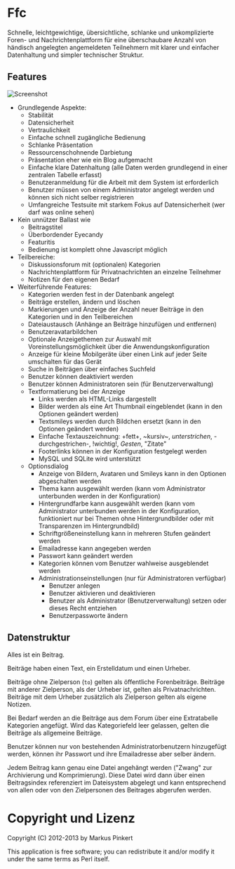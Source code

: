 Ffc
===

Schnelle, leichtgewichtige, übersichtliche, schlanke und 
unkomplizierte Foren- und Nachrichtenplattform für eine 
überschaubare Anzahl von händisch angelegten angemeldeten 
Teilnehmern mit klarer und einfacher Datenhaltung und 
simpler technischer Struktur.  

Features
--------

![Screenshot](https://raw.github.com/4FriendsForum/Ffc/master/doc/Screenshot.png)

* Grundlegende Aspekte:
  * Stabilität
  * Datensicherheit
  * Vertraulichkeit
  * Einfache schnell zugängliche Bedienung
  * Schlanke Präsentation
  * Ressourcenschohnende Darbietung
  * Präsentation eher wie ein Blog aufgemacht
  * Einfache klare Datenhaltung (alle Daten werden grundlegend in einer zentralen Tabelle erfasst)
  * Benutzeranmeldung für die Arbeit mit dem System ist erforderlich
  * Benutzer müssen von einem Administrator angelegt werden und können sich nicht selber registrieren
  * Umfangreiche Testsuite mit starkem Fokus auf Datensicherheit (wer darf was online sehen)
* Kein unnützer Ballast wie 
  * Beitragstitel
  * Überbordender Eyecandy
  * Featuritis
  * Bedienung ist komplett ohne Javascript möglich
* Teilbereiche:
  * Diskussionsforum mit (optionalen) Kategorien
  * Nachrichtenplattform für Privatnachrichten an einzelne Teilnehmer
  * Notizen für den eigenen Bedarf
* Weiterführende Features:
  * Kategorien werden fest in der Datenbank angelegt
  * Beiträge erstellen, ändern und löschen
  * Markierungen und Anzeige der Anzahl neuer Beiträge in den Kategorien und in den Teilbereichen
  * Dateiaustausch (Anhänge an Beiträge hinzufügen und entfernen)
  * Benutzeravatarbildchen
  * Optionale Anzeigethemen zur Auswahl mit Voreinstellungsmöglichkeit über die Anwendungskonfiguration
  * Anzeige für kleine Mobilgeräte über einen Link auf jeder Seite umschalten für das Gerät
  * Suche in Beiträgen über einfaches Suchfeld
  * Benutzer können deaktiviert werden
  * Benutzer können Administratoren sein (für Benutzerverwaltung)
  * Textformatierung bei der Anzeige
    * Links werden als HTML-Links dargestellt
    * Bilder werden als eine Art Thumbnail eingeblendet (kann in den Optionen geändert werden)
    * Textsmileys werden durch Bildchen ersetzt (kann in den Optionen geändert werden)
    * Einfache Textauszeichnung: +fett+, ~kursiv~, _unterstrichen_, -durchgestrichen-, !wichtig!, *Gesten*, "Zitate"
    * Footerlinks können in der Konfiguration festgelegt werden
    * MySQL und SQLite wird unterstützt
  * Optionsdialog
    * Anzeige von Bildern, Avataren und Smileys kann in den Optionen abgeschalten werden
    * Thema kann ausgewählt werden (kann vom Administrator unterbunden werden in der Konfiguration)
    * Hintergrundfarbe kann ausgewählt werden (kann vom Administrator unterbunden werden in der Konfiguration, funktioniert nur bei Themen ohne Hintergrundbilder oder mit Transparenzen im Hintergrundbild)
    * Schriftgrößeneinstellung kann in mehreren Stufen geändert werden
    * Emailadresse kann angegeben werden
    * Passwort kann geändert werden
    * Kategorien können vom Benutzer wahlweise ausgeblendet werden
    * Administrationseinstellungen (nur für Administratoren verfügbar)
      * Benutzer anlegen
      * Benutzer aktivieren und deaktivieren
      * Benutzer als Administrator (Benutzerverwaltung) setzen oder dieses Recht entziehen
      * Benutzerpassworte ändern

Datenstruktur
-------------

Alles ist ein Beitrag.

Beiträge haben einen Text, ein Erstelldatum und einen Urheber.

Beiträge ohne Zielperson (```to```) gelten als öffentliche Forenbeiträge.
Beiträge mit anderer Zielperson, als der Urheber ist, gelten als 
Privatnachrichten. Beiträge mit dem Urheber zusätzlich als Zielperson
gelten als eigene Notizen.

Bei Bedarf werden an die Beiträge aus dem Forum über eine Extratabelle
Kategorien angefügt. Wird das Kategoriefeld leer gelassen, gelten die
Beiträge als allgemeine Beiträge.

Benutzer können nur von bestehenden Administratorbenutzern hinzugefügt
werden, können ihr Passwort und ihre Emailadresse aber selber ändern.

Jedem Beitrag kann genau eine Datei angehängt werden ("Zwang" zur 
Archivierung und Komprimierung). Diese Datei wird dann über einen
Beitragsindex referenziert im Dateisystem abgelegt und kann entsprechend
von allen oder von den Zielpersonen des Beitrages abgerufen werden.

Copyright und Lizenz
====================

Copyright (C) 2012-2013 by Markus Pinkert

This application is free software; you can redistribute it and/or modify it under the same terms as Perl itself.

